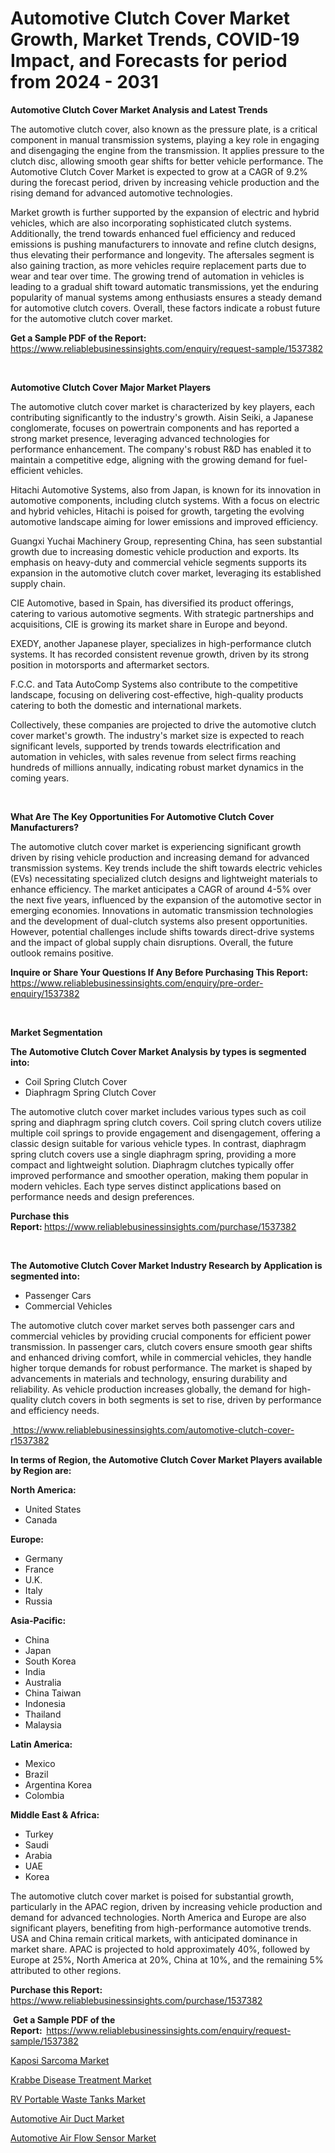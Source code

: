 <p><h1>Automotive Clutch Cover Market Growth, Market Trends, COVID-19 Impact, and Forecasts for period from 2024 - 2031</h1></p><p><strong>Automotive Clutch Cover Market Analysis and Latest Trends</strong></p>
<p><p>The automotive clutch cover, also known as the pressure plate, is a critical component in manual transmission systems, playing a key role in engaging and disengaging the engine from the transmission. It applies pressure to the clutch disc, allowing smooth gear shifts for better vehicle performance. The Automotive Clutch Cover Market is expected to grow at a CAGR of 9.2% during the forecast period, driven by increasing vehicle production and the rising demand for advanced automotive technologies.</p><p>Market growth is further supported by the expansion of electric and hybrid vehicles, which are also incorporating sophisticated clutch systems. Additionally, the trend towards enhanced fuel efficiency and reduced emissions is pushing manufacturers to innovate and refine clutch designs, thus elevating their performance and longevity. The aftersales segment is also gaining traction, as more vehicles require replacement parts due to wear and tear over time. The growing trend of automation in vehicles is leading to a gradual shift toward automatic transmissions, yet the enduring popularity of manual systems among enthusiasts ensures a steady demand for automotive clutch covers. Overall, these factors indicate a robust future for the automotive clutch cover market.</p></p>
<p><strong>Get a Sample PDF of the Report:&nbsp;</strong> <a href="https://www.reliablebusinessinsights.com/enquiry/request-sample/1537382?utm_campaign=1121&utm_medium=2&utm_source=Github&utm_content=ia&utm_term=02112024&utm_id=automotive-clutch-cover">https://www.reliablebusinessinsights.com/enquiry/request-sample/1537382</a></p>
<p>&nbsp;</p>
<p><strong>Automotive Clutch Cover Major Market Players</strong></p>
<p><p>The automotive clutch cover market is characterized by key players, each contributing significantly to the industry's growth. Aisin Seiki, a Japanese conglomerate, focuses on powertrain components and has reported a strong market presence, leveraging advanced technologies for performance enhancement. The company's robust R&D has enabled it to maintain a competitive edge, aligning with the growing demand for fuel-efficient vehicles.</p><p>Hitachi Automotive Systems, also from Japan, is known for its innovation in automotive components, including clutch systems. With a focus on electric and hybrid vehicles, Hitachi is poised for growth, targeting the evolving automotive landscape aiming for lower emissions and improved efficiency.</p><p>Guangxi Yuchai Machinery Group, representing China, has seen substantial growth due to increasing domestic vehicle production and exports. Its emphasis on heavy-duty and commercial vehicle segments supports its expansion in the automotive clutch cover market, leveraging its established supply chain.</p><p>CIE Automotive, based in Spain, has diversified its product offerings, catering to various automotive segments. With strategic partnerships and acquisitions, CIE is growing its market share in Europe and beyond.</p><p>EXEDY, another Japanese player, specializes in high-performance clutch systems. It has recorded consistent revenue growth, driven by its strong position in motorsports and aftermarket sectors.</p><p>F.C.C. and Tata AutoComp Systems also contribute to the competitive landscape, focusing on delivering cost-effective, high-quality products catering to both the domestic and international markets.</p><p>Collectively, these companies are projected to drive the automotive clutch cover market's growth. The industry's market size is expected to reach significant levels, supported by trends towards electrification and automation in vehicles, with sales revenue from select firms reaching hundreds of millions annually, indicating robust market dynamics in the coming years.</p></p>
<p>&nbsp;</p>
<p><strong>What Are The Key Opportunities For Automotive Clutch Cover Manufacturers?</strong></p>
<p><p>The automotive clutch cover market is experiencing significant growth driven by rising vehicle production and increasing demand for advanced transmission systems. Key trends include the shift towards electric vehicles (EVs) necessitating specialized clutch designs and lightweight materials to enhance efficiency. The market anticipates a CAGR of around 4-5% over the next five years, influenced by the expansion of the automotive sector in emerging economies. Innovations in automatic transmission technologies and the development of dual-clutch systems also present opportunities. However, potential challenges include shifts towards direct-drive systems and the impact of global supply chain disruptions. Overall, the future outlook remains positive.</p></p>
<p><strong>Inquire or Share Your Questions If Any Before Purchasing This Report:</strong> <a href="https://www.reliablebusinessinsights.com/enquiry/pre-order-enquiry/1537382?utm_campaign=1121&utm_medium=2&utm_source=Github&utm_content=ia&utm_term=02112024&utm_id=automotive-clutch-cover">https://www.reliablebusinessinsights.com/enquiry/pre-order-enquiry/1537382</a></p>
<p>&nbsp;</p>
<p><strong>Market Segmentation</strong></p>
<p><strong>The Automotive Clutch Cover Market Analysis by types is segmented into:</strong></p>
<p><ul><li>Coil Spring Clutch Cover</li><li>Diaphragm Spring Clutch Cover</li></ul></p>
<p><p>The automotive clutch cover market includes various types such as coil spring and diaphragm spring clutch covers. Coil spring clutch covers utilize multiple coil springs to provide engagement and disengagement, offering a classic design suitable for various vehicle types. In contrast, diaphragm spring clutch covers use a single diaphragm spring, providing a more compact and lightweight solution. Diaphragm clutches typically offer improved performance and smoother operation, making them popular in modern vehicles. Each type serves distinct applications based on performance needs and design preferences.</p></p>
<p><strong>Purchase this Report:&nbsp;</strong><a href="https://www.reliablebusinessinsights.com/purchase/1537382?utm_campaign=1121&utm_medium=2&utm_source=Github&utm_content=ia&utm_term=02112024&utm_id=automotive-clutch-cover">https://www.reliablebusinessinsights.com/purchase/1537382</a></p>
<p>&nbsp;</p>
<p><strong>The Automotive Clutch Cover Market Industry Research by Application is segmented into:</strong></p>
<p><ul><li>Passenger Cars</li><li>Commercial Vehicles</li></ul></p>
<p><p>The automotive clutch cover market serves both passenger cars and commercial vehicles by providing crucial components for efficient power transmission. In passenger cars, clutch covers ensure smooth gear shifts and enhanced driving comfort, while in commercial vehicles, they handle higher torque demands for robust performance. The market is shaped by advancements in materials and technology, ensuring durability and reliability. As vehicle production increases globally, the demand for high-quality clutch covers in both segments is set to rise, driven by performance and efficiency needs.</p></p>
<p><a href="https://www.reliablebusinessinsights.com/automotive-clutch-cover-r1537382?utm_campaign=1121&utm_medium=2&utm_source=Github&utm_content=ia&utm_term=02112024&utm_id=automotive-clutch-cover">&nbsp;https://www.reliablebusinessinsights.com/automotive-clutch-cover-r1537382</a></p>
<p><strong>In terms of Region, the Automotive Clutch Cover Market Players available by Region are:</strong></p>
<p>
    <p> <strong> North America: </strong>
        <ul>
            <li>United States</li>
            <li>Canada</li>
        </ul>
        </p> 
    <p> <strong> Europe: </strong>
        <ul>
            <li>Germany</li>
            <li>France</li>
            <li>U.K.</li>
            <li>Italy</li>
            <li>Russia</li>
        </ul>
        </p> 
    <p> <strong> Asia-Pacific: </strong>
        <ul>
            <li>China</li>
            <li>Japan</li>
            <li>South Korea</li>
            <li>India</li>
            <li>Australia</li>
            <li>China Taiwan</li>
            <li>Indonesia</li>
            <li>Thailand</li>
            <li>Malaysia</li>
        </ul>
        </p> 
    <p> <strong> Latin America: </strong>
        <ul>
            <li>Mexico</li>
            <li>Brazil</li>
            <li>Argentina Korea</li>
            <li>Colombia</li>
        </ul>
        </p> 
    <p> <strong> Middle East & Africa: </strong>
        <ul>
            <li>Turkey</li>
            <li>Saudi</li>
            <li>Arabia</li>
            <li>UAE</li>
            <li>Korea</li>
        </ul>
    </p>
    </p>
<p><p>The automotive clutch cover market is poised for substantial growth, particularly in the APAC region, driven by increasing vehicle production and demand for advanced technologies. North America and Europe are also significant players, benefiting from high-performance automotive trends. USA and China remain critical markets, with anticipated dominance in market share. APAC is projected to hold approximately 40%, followed by Europe at 25%, North America at 20%, China at 10%, and the remaining 5% attributed to other regions.</p></p>
<p><strong>Purchase this Report: </strong><a href="https://www.reliablebusinessinsights.com/purchase/1537382?utm_campaign=1121&utm_medium=2&utm_source=Github&utm_content=ia&utm_term=02112024&utm_id=automotive-clutch-cover">https://www.reliablebusinessinsights.com/purchase/1537382</a></p>
<p>&nbsp;<strong>Get a Sample PDF of the Report:&nbsp;&nbsp;</strong><a href="https://www.reliablebusinessinsights.com/enquiry/request-sample/1537382?utm_campaign=1121&utm_medium=2&utm_source=Github&utm_content=ia&utm_term=02112024&utm_id=automotive-clutch-cover">https://www.reliablebusinessinsights.com/enquiry/request-sample/1537382</a></p>
<p><strong></strong></p>
<p><p><a href="https://issuu.com/reportprime-2/docs/kaposi-sarcoma-market-size-2030.ppt_bbe4bb66fb1fe8?utm_campaign=1121&utm_medium=2&utm_source=Github&utm_content=ia&utm_term=02112024&utm_id=automotive-clutch-cover">Kaposi Sarcoma Market</a></p><p><a href="https://issuu.com/reportprime-2/docs/krabbe-disease-treatment-market-siz_65010ebfdb69ab?utm_campaign=1121&utm_medium=2&utm_source=Github&utm_content=ia&utm_term=02112024&utm_id=automotive-clutch-cover">Krabbe Disease Treatment Market</a></p><p><a href="https://www.linkedin.com/pulse/rv-portable-waste-tanks-market-analysis-report-global-insights-db1kc?utm_campaign=1121&utm_medium=2&utm_source=Github&utm_content=ia&utm_term=02112024&utm_id=automotive-clutch-cover">RV Portable Waste Tanks Market</a></p><p><a href="https://github.com/avilarotedlowkog/Market-Research-Report-List-1/blob/main/automotive-air-duct-market.md?utm_campaign=1121&utm_medium=2&utm_source=Github&utm_content=ia&utm_term=02112024&utm_id=automotive-clutch-cover">Automotive Air Duct Market</a></p><p><a href="https://github.com/fadrijbtavist/Market-Research-Report-List-1/blob/main/automotive-air-flow-sensor-market.md?utm_campaign=1121&utm_medium=2&utm_source=Github&utm_content=ia&utm_term=02112024&utm_id=automotive-clutch-cover">Automotive Air Flow Sensor Market</a></p></p>